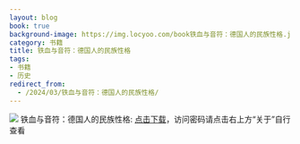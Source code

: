 ```yaml
---
layout: blog
book: true
background-image: https://img.locyoo.com/book铁血与音符：德国人的民族性格.jpg
category: 书籍
title: 铁血与音符：德国人的民族性格
tags:
- 书籍
- 历史
redirect_from:
  - /2024/03/铁血与音符：德国人的民族性格/
---
```

![](https://img.locyoo.com/book铁血与音符：德国人的民族性格.jpg)
铁血与音符：德国人的民族性格: <a name = "ref1" href="https://089m.com/f/50983618-1272781334-cc3b42?p=3619">点击下载</a>，访问密码请点击右上方“关于”自行查看
